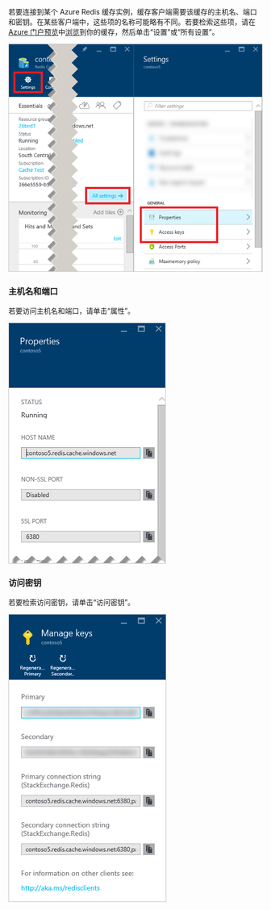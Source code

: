 若要连接到某个 Azure Redis 缓存实例，缓存客户端需要该缓存的主机名、端口和密钥。在某些客户端中，这些项的名称可能略有不同。若要检索这些项，请在 [Azure 门户预览](https://portal.azure.cn)中[浏览](/documentation/articles/cache-configure/#configure-redis-cache-settings)到你的缓存，然后单击“设置”或“所有设置”。

![Redis 缓存设置](./media/redis-cache-access-keys/redis-cache-settings.png)  


### 主机名和端口

若要访问主机名和端口，请单击“属性”。

![Redis 缓存属性](./media/redis-cache-access-keys/redis-cache-properties.png)  


### 访问密钥

若要检索访问密钥，请单击“访问密钥”。

![Redis 缓存访问密钥](./media/redis-cache-access-keys/redis-cache-access-keys.png)

<!---HONumber=Mooncake_0829_2016-->